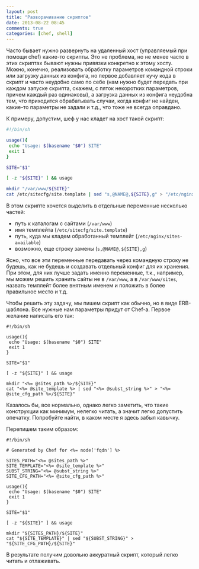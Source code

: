 ```yaml
---
layout: post
title: "Разворачивание скриптов"
date: 2013-08-22 08:45
comments: true
categories: [chef, shell]
---
```


Часто бывает нужно развернуть на удаленный хост (управляемый при помощи chef) какие-то скрипты.
Это не проблема, но не менее часто в этих скриптах бывают нужны привязки конкретно к этому хосту.
Можно, конечно, реализовать обработку параметров командной строки или загрузку данных из конфига,
но первое добавляет кучу кода в скрипт и часто неудобно само по себе (нам нужно будет передать при 
каждом запуске скрипта, скажем, с пяток некоротких параметров, причем каждый раз одинаковы), а
загрузка данных из конфига неудобна тем, что приходится обрабатывать случаи, когда конфиг не найден,
какие-то параметры не задали и т.д., что тоже не всегда оправдано.

К примеру, допустим, шеф у нас кладет на хост такой скрипт:
```bash
#!/bin/sh

usage(){
 echo "Usage: $(basename "$0") SITE"
 exit 1
}

SITE="$1"

[ -z "${SITE}" ] && usage

mkdir "/var/www/${SITE}"
cat /etc/sitecfg/site.template | sed "s,@NAME@,${SITE},g" > "/etc/nginx/sites-available/${SITE}"
```

В этом скрипте хочется выделить в отдельные переменные несколько частей:

 * путь к каталогам с сайтами (`/var/www`)
 * имя темплейта (`/etc/sitecfg/site.template`)
 * путь, куда мы кладем обработанный темплейт (`/etc/nginx/sites-available`)
 * возможно, еще строку замены (`s,@NAME@,${SITE},g`)

Ясно, что все эти переменные передавать через командную строку не будешь, как не будешь и создавать отдельный
конфиг для их хранения. При этом, для них лучше задать именно переменные, т.к., например, мы можем решить хранить
сайты не в `/var/www`, а в `/var/www/sites`, назвать темплейт более внятным именем и положить в более правильное место
и т.д.

Чтобы решить эту задачу, мы пишем скрипт как обычно, но в виде ERB-шаблона. Все нужные нам параметры
придут от Chef-а. Первое желание написать его так:
```erb
#!/bin/sh

usage(){
 echo "Usage: $(basename "$0") SITE"
 exit 1
}

SITE="$1"

[ -z "${SITE}" ] && usage

mkdir "<%= @sites_path %>/${SITE}"
cat "<%= @site_template %> | sed "<%= @subst_string %>" > "<%= @site_cfg_path %>/${SITE}"
```

Казалось бы, все нормально, однако легко заметить, что такие конструкции как минимум, нелегко читать, а значит легко допустить
опечатку. Попробуйте найти, в каком месте я здесь забыл кавычку.

Перепишем таким образом:
```erb
#!/bin/sh

# Generated by Chef for <%= node['fqdn'] %>

SITES_PATH="<%= @sites_path %>"
SITE_TEMPLATE="<%= @site_template %>"
SUBST_STRING="<%= @subst_string %>" 
SITE_CFG_PATH="<%= @site_cfg_path %>"

usage(){
 echo "Usage: $(basename "$0") SITE"
 exit 1
}

SITE="$1"

[ -z "${SITE}" ] && usage

mkdir "${SITES_PATH}/${SITE}"
cat "${SITE_TEMPLATE}" | sed "${SUBST_STRING}" > "${SITE_CFG_PATH}/${SITE}"
```

В результате получим довольно аккуратный скрипт, который легко читать и отлаживать.

